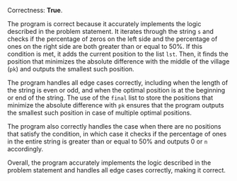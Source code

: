 Correctness: **True**.

The program is correct because it accurately implements the logic described in the problem statement. It iterates through the string `s` and checks if the percentage of zeros on the left side and the percentage of ones on the right side are both greater than or equal to 50%. If this condition is met, it adds the current position to the list `lst`. Then, it finds the position that minimizes the absolute difference with the middle of the village (`pk`) and outputs the smallest such position.

The program handles all edge cases correctly, including when the length of the string is even or odd, and when the optimal position is at the beginning or end of the string. The use of the `final` list to store the positions that minimize the absolute difference with `pk` ensures that the program outputs the smallest such position in case of multiple optimal positions.

The program also correctly handles the case when there are no positions that satisfy the condition, in which case it checks if the percentage of ones in the entire string is greater than or equal to 50% and outputs 0 or `n` accordingly.

Overall, the program accurately implements the logic described in the problem statement and handles all edge cases correctly, making it correct.
